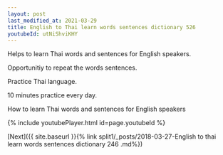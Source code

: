 ```yaml
---
layout: post
last_modified_at: 2021-03-29
title: English to Thai learn words sentences dictionary 526 
youtubeId: utNiShviKHY
---
```

 
 
Helps to learn Thai words and sentences for English speakers.

Opportunitiy to repeat the words sentences. 

Practice Thai language. 
 
10 minutes practice every day. 
 
How to learn Thai words and sentences for English speakers 
 
{% include youtubePlayer.html id=page.youtubeId %}
 
 
[Next]({{ site.baseurl }}{% link  split1/_posts/2018-03-27-English to thai learn words sentences dictionary 246 .md%})
 
